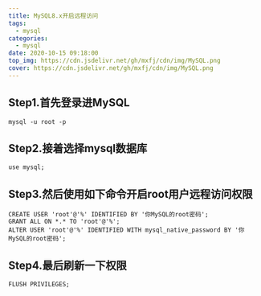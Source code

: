 ```yaml
---
title: MySQL8.x开启远程访问
tags:
  - mysql
categories:
  - mysql
date: 2020-10-15 09:18:00
top_img: https://cdn.jsdelivr.net/gh/mxfj/cdn/img/MySQL.png
cover: https://cdn.jsdelivr.net/gh/mxfj/cdn/img/MySQL.png
---
```

## Step1.首先登录进MySQL
``` 
mysql -u root -p
```
## Step2.接着选择mysql数据库
``` 
use mysql;
```
##  Step3.然后使用如下命令开启root用户远程访问权限
``` 
CREATE USER 'root'@'%' IDENTIFIED BY '你MySQL的root密码';
GRANT ALL ON *.* TO 'root'@'%';
ALTER USER 'root'@'%' IDENTIFIED WITH mysql_native_password BY '你MySQL的root密码';
``` 
##  Step4.最后刷新一下权限
``` 
FLUSH PRIVILEGES;
``` 
